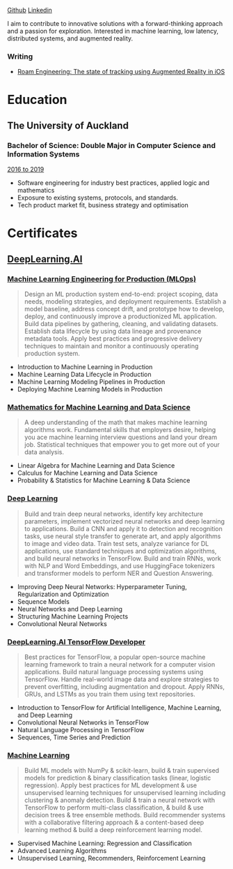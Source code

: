 [Github](https://github.com/thomaslegge)
[Linkedin](https://www.linkedin.com/in/thomas-legge-418263181/)

I aim to contribute to innovative solutions with a forward-thinking approach and a passion for exploration. Interested in machine learning, low latency, distributed systems, and augmented reality.

### Writing

- [Roam Engineering: The state of tracking using Augmented Reality in iOS](https://roamdigital.com/engineering/the-state-of-tracking-using-augmented-reality-in-ios)

# Education 

## The University of Auckland
### Bachelor of Science: Double Major in Computer Science and Information Systems
[2016 to 2019](https://graduatesearch.auckland.ac.nz/home)
- Software engineering for industry best practices, applied logic and mathematics
- Exposure to existing systems, protocols, and standards.
- Tech product market fit, business strategy and optimisation

# Certificates

## [DeepLearning.AI](https://www.deeplearning.ai/)

### [Machine Learning Engineering for Production (MLOps)](https://coursera.org/share/66692fb0a4942960fc6a949ee67e1041)

> Design an ML production system end-to-end: project scoping, data needs, modeling strategies, and deployment requirements. Establish a model baseline, address concept drift, and prototype how to develop, deploy, and continuously improve a productionized ML application. Build data pipelines by gathering, cleaning, and validating datasets. Establish data lifecycle by using data lineage and provenance metadata tools. Apply best practices and progressive delivery techniques to maintain and monitor a continuously operating production system.

- Introduction to Machine Learning in Production
- Machine Learning Data Lifecycle in Production
- Machine Learning Modeling Pipelines in Production
- Deploying Machine Learning Models in Production

### [Mathematics for Machine Learning and Data Science](https://coursera.org/share/5596f4b2b52fa14e5cdda202f25ed09a)

> A deep understanding of the math that makes machine learning algorithms work. Fundamental skills that employers desire, helping you ace machine learning interview questions and land your dream job. Statistical techniques that empower you to get more out of your data analysis.

- Linear Algebra for Machine Learning and Data Science
- Calculus for Machine Learning and Data Science
- Probability & Statistics for Machine Learning & Data Science

### [Deep Learning](https://coursera.org/share/8560a0f238b473e851bcb5f1c1c18ad8)

> Build and train deep neural networks, identify key architecture parameters, implement vectorized neural networks and deep learning to applications. Build a CNN and apply it to detection and recognition tasks, use neural style transfer to generate art, and apply algorithms to image and video data. Train test sets, analyze variance for DL applications, use standard techniques and optimization algorithms, and build neural networks in TensorFlow. Build and train RNNs, work with NLP and Word Embeddings, and use HuggingFace tokenizers and transformer models to perform NER and Question Answering.

- Improving Deep Neural Networks: Hyperparameter Tuning, Regularization and Optimization
- Sequence Models
- Neural Networks and Deep Learning
- Structuring Machine Learning Projects
- Convolutional Neural Networks

### [DeepLearning.AI TensorFlow Developer](https://coursera.org/share/c46aa817576a402361d9ab1231727ff1)

> Best practices for TensorFlow, a popular open-source machine learning framework to train a neural network for a computer vision applications. Build natural language processing systems using TensorFlow. Handle real-world image data and explore strategies to prevent overfitting, including augmentation and dropout. Apply RNNs, GRUs, and LSTMs as you train them using text repositories.

- Introduction to TensorFlow for Artificial Intelligence, Machine Learning, and Deep Learning
- Convolutional Neural Networks in TensorFlow
- Natural Language Processing in TensorFlow
- Sequences, Time Series and Prediction

### [Machine Learning](https://coursera.org/share/8357b1ffda1127f345b037a9bf8df616)

> Build ML models with NumPy & scikit-learn, build & train supervised models for prediction & binary classification tasks (linear, logistic regression). Apply best practices for ML development & use unsupervised learning techniques for unsupervised learning including clustering & anomaly detection. Build & train a neural network with TensorFlow to perform multi-class classification, & build & use decision trees & tree ensemble methods. Build recommender systems with a collaborative filtering approach & a content-based deep learning method & build a deep reinforcement learning model.

- Supervised Machine Learning: Regression and Classification
- Advanced Learning Algorithms
- Unsupervised Learning, Recommenders, Reinforcement Learning

